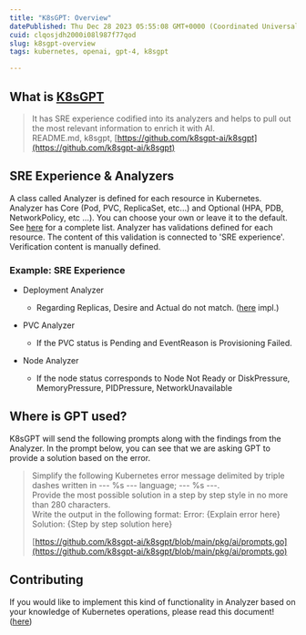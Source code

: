 ```yaml
---
title: "K8sGPT: Overview"
datePublished: Thu Dec 28 2023 05:55:08 GMT+0000 (Coordinated Universal Time)
cuid: clqosjdh2000i08l987f77qod
slug: k8sgpt-overview
tags: kubernetes, openai, gpt-4, k8sgpt

---
```


## What is [K8sGPT](https://github.com/k8sgpt-ai/k8sgpt)

> It has SRE experience codified into its analyzers and helps to pull out the most relevant information to enrich it with AI.  
> README.md, k8sgpt, [https://github.com/k8sgpt-ai/k8sgpt](https://github.com/k8sgpt-ai/k8sgpt)

## SRE Experience & Analyzers

A class called Analyzer is defined for each resource in Kubernetes. Analyzer has Core (Pod, PVC, ReplicaSet, etc...) and Optional (HPA, PDB, NetworkPolicy, etc ...). You can choose your own or leave it to the default. See [here](https://github.com/k8sgpt-ai/k8sgpt?tab=readme-ov-file#analyzers) for a complete list. Analyzer has validations defined for each resource. The content of this validation is connected to 'SRE experience'. Verification content is manually defined.

### Example: SRE Experience

* Deployment Analyzer
    
    * Regarding Replicas, Desire and Actual do not match. ([here](https://github.com/k8sgpt-ai/k8sgpt/blob/main/pkg/analyzer/deployment.go) impl.)
        
* PVC Analyzer
    
    * If the PVC status is Pending and EventReason is Provisioning Failed.
        
* Node Analyzer
    
    * If the node status corresponds to Node Not Ready or DiskPressure, MemoryPressure, PIDPressure, NetworkUnavailable
        

## Where is GPT used?

K8sGPT will send the following prompts along with the findings from the Analyzer. In the prompt below, you can see that we are asking GPT to provide a solution based on the error.

> Simplify the following Kubernetes error message delimited by triple dashes written in --- %s --- language; --- %s ---.  
> Provide the most possible solution in a step by step style in no more than 280 characters.  
> Write the output in the following format: Error: {Explain error here} Solution: {Step by step solution here}
> 
> [https://github.com/k8sgpt-ai/k8sgpt/blob/main/pkg/ai/prompts.go](https://github.com/k8sgpt-ai/k8sgpt/blob/main/pkg/ai/prompts.go)

## Contributing

If you would like to implement this kind of functionality in Analyzer based on your knowledge of Kubernetes operations, please read this document! ([here](https://github.com/k8sgpt-ai/k8sgpt/blob/main/CONTRIBUTING.md))